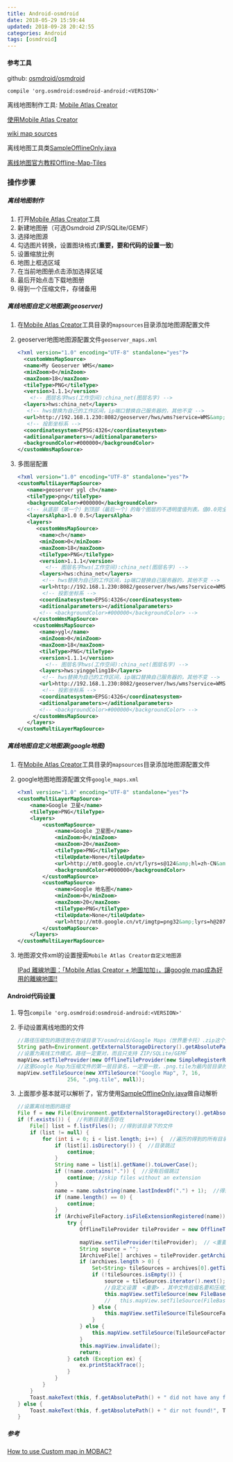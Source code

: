 ```yaml
---
title: Android-osmdroid
date: 2018-05-29 15:59:44
updated: 2018-09-28 20:42:55
categories: Android
tags: [osmdroid]
---
```


#### 参考工具

github: [osmdroid/osmdroid](https://github.com/osmdroid/osmdroid)

`compile 'org.osmdroid:osmdroid-android:<VERSION>'`

离线地图制作工具: [Mobile Atlas Creator](http://mobac.sourceforge.net/)

[使用Mobile Atlas Creator](https://mobiledevstories.wordpress.com/2014/02/27/osmdroid-mobile-atlas-creator-tutorial/)

[wiki map sources](https://github.com/osmdroid/osmdroid/wiki/Map-Sources)

离线地图工具类[SampleOfflineOnly.java](https://github.com/osmdroid/osmdroid/blob/master/OpenStreetMapViewer/src/main/java/org/osmdroid/samplefragments/tileproviders/SampleOfflineOnly.java)

[离线地图官方教程Offline-Map-Tiles](https://github.com/osmdroid/osmdroid/wiki/Offline-Map-Tiles)

### 操作步骤

##### 离线地图制作

1. 打开[Mobile Atlas Creator](http://mobac.sourceforge.net/)工具
2. 新建地图册（可选Osmdroid ZIP/SQLite/GEMF）
3. 选择地图源
4. 勾选图片转换，设置图块格式(**重要，要和代码的设置一致**)
5. 设置缩放比例
6. 地图上框选区域
7. 在当前地图册点击添加选择区域
8. 最后开始点击下载地图册
9. 得到一个压缩文件，存储备用

##### 离线地图自定义地图源(geoserver)

1. 在[Mobile Atlas Creator](http://mobac.sourceforge.net/)工具目录的`mapsources`目录添加地图源配置文件

2. geoserver地图地图源配置文件`geoserver_maps.xml`

   ```xml
   <?xml version="1.0" encoding="UTF-8" standalone="yes"?>
     <customWmsMapSource>
     <name>My Geoserver WMS</name>
     <minZoom>0</minZoom>
     <maxZoom>18</maxZoom>
     <tileType>PNG</tileType>
     <version>1.1.1</version>
       <!-- 图层名字hws(工作空间):china_net(图层名字) -->
     <layers>hws:china_net</layers>
      <!-- hws替换为自己的工作区间，ip端口替换自己服务器的，其他不变 -->
     <url>http://192.168.1.230:8082/geoserver/hws/wms?service=WMS&amp;</url>
      <!-- 投影坐标系 -->
     <coordinatesystem>EPSG:4326</coordinatesystem>
     <aditionalparameters></aditionalparameters>
     <backgroundColor>#000000</backgroundColor>
   </customWmsMapSource>
   ```

3. 多图层配置

   ```xml
   <?xml version="1.0" encoding="UTF-8" standalone="yes"?>
   <customMultiLayerMapSource>
      <name>geoserver ygl ch</name>
      <tileType>png</tileType>
      <backgroundColor>#000000</backgroundColor>
      <!-- 从底部（第一个）到顶部（最后一个）的每个图层的不透明度值列表。值0.0完全透明或不可见，而值1.0完全不透明。通常第一层应使用1.0 = 100％不透明度 -->
      <layersAlpha>1.0 0.5</layersAlpha>
      <layers>
   		 <customWmsMapSource>
   		  <name>ch</name>
   		  <minZoom>0</minZoom>
   		  <maxZoom>18</maxZoom>
   		  <tileType>PNG</tileType>
   		  <version>1.1.1</version>
   			<!-- 图层名字hws(工作空间):china_net(图层名字) -->
   		  <layers>hws:china_net</layers>
   		   <!-- hws替换为自己的工作区间，ip端口替换自己服务器的，其他不变 -->
   		  <url>http://192.168.1.230:8082/geoserver/hws/wms?service=WMS&amp;</url>
   		   <!-- 投影坐标系 -->
   		  <coordinatesystem>EPSG:4326</coordinatesystem>
   		  <aditionalparameters></aditionalparameters>
   		  <!-- <backgroundColor>#000000</backgroundColor> -->
   		</customWmsMapSource>
   		<customWmsMapSource>
   		  <name>ygl</name>
   		  <minZoom>0</minZoom>
   		  <maxZoom>18</maxZoom>
   		  <tileType>PNG</tileType>
   		  <version>1.1.1</version>
   			<!-- 图层名字hws(工作空间):china_net(图层名字) -->
   		  <layers>hws:yinggeling18</layers>
   		   <!-- hws替换为自己的工作区间，ip端口替换自己服务器的，其他不变 -->
   		  <url>http://192.168.1.230:8082/geoserver/hws/wms?service=WMS&amp;</url>
   		   <!-- 投影坐标系 -->
   		  <coordinatesystem>EPSG:4326</coordinatesystem>
   		  <aditionalparameters></aditionalparameters>
   		  <!-- <backgroundColor>#000000</backgroundColor> -->
   		</customWmsMapSource>
      </layers>
   </customMultiLayerMapSource>
   ```

##### 离线地图自定义地图源(google地图)

1. 在[Mobile Atlas Creator](http://mobac.sourceforge.net/)工具目录的`mapsources`目录添加地图源配置文件

2. google地图地图源配置文件`google_maps.xml`

   ```xml
   <?xml version="1.0" encoding="UTF-8" standalone="yes"?> 
   <customMultiLayerMapSource> 
       <name>Google 卫星</name> 
       <tileType>PNG</tileType> 
       <layers> 
           <customMapSource> 
               <name>Google 卫星图</name> 
               <minZoom>0</minZoom> 
               <maxZoom>20</maxZoom> 
               <tileType>PNG</tileType> 
               <tileUpdate>None</tileUpdate> 
               <url>http://mt0.google.cn/vt/lyrs=s@124&amp;hl=zh-CN&amp;gl=CN&amp;src=app&amp;x={$x}&amp;s=&amp;y={$y}&amp;z={$z}&amp;s=Galileo</url> 
               <backgroundColor>#000000</backgroundColor> 
           </customMapSource> 
           <customMapSource> 
               <name>Google 地名图</name> 
               <minZoom>0</minZoom> 
               <maxZoom>20</maxZoom> 
               <tileType>PNG</tileType> 
               <tileUpdate>None</tileUpdate> 
               <url>http://mt0.google.cn/vt/imgtp=png32&amp;lyrs=h@207000000&amp;hl=zh-CN&amp;gl=CN&amp;src=app&amp;x={$x}&amp;y={$y}&amp;z={$z}&amp;s=Galil</url> 
           </customMapSource> 
       </layers> 
   </customMultiLayerMapSource>
   ```

3. 地图源文件xml的设置搜索`Mobile Atlas Creator自定义地图源`

   [IPad 離線地圖：「Mobile Atlas Creator + 地圖加加」，讓google map成為好用的離線地圖!!](https://doc-pi.blogspot.com/2015/07/ipad-mobile-atlas-creator-google-map.html)

#### Android代码设置

1. 导包``compile 'org.osmdroid:osmdroid-android:<VERSION>'``

2. 手动设置离线地图的文件

   ```java
   //路径压缩包的路径放在存储目录下/osmdroid/Google Maps（世界墨卡托）.zip这个是刚刚用工具制作得到的压缩文件
   String path=Environment.getExternalStorageDirectory().getAbsolutePath() + "/osmdroid/"+"Google Maps（世界墨卡托）.zip";
   //设置为离线工作模式。路径一定要对，而且只支持 ZIP/SQLite/GEMF
   mapView.setTileProvider(new OfflineTileProvider(new SimpleRegisterReceiver(this),new File[]{new File(path)}));
   //这里Google Map为压缩文件的第一层目录名，一定要一致，.png.tile为最内层目录的文件后缀名一点定要一致，一般是png，这里比较特殊
   mapView.setTileSource(new XYTileSource("Google Map", 7, 16,
                   256, ".png.tile", null));
   ```

3. 上面那步基本就可以解析了，官方使用[SampleOfflineOnly.java](https://github.com/osmdroid/osmdroid/blob/master/OpenStreetMapViewer/src/main/java/org/osmdroid/samplefragments/tileproviders/SampleOfflineOnly.java)做自动解析

   ```java
   //设置离线地图的路径
   File f = new File(Environment.getExternalStorageDirectory().getAbsolutePath() + "/osmdroid/");
   if (f.exists()) {  //判断目录是否存在
       File[] list = f.listFiles(); //得到该目录下的文件
       if (list != null) {
           for (int i = 0; i < list.length; i++) {  //遍历的得到的所有目录和文件
               if (list[i].isDirectory()) {  //目录跳过
                   continue;
               }
               String name = list[i].getName().toLowerCase();
               if (!name.contains(".")) {  //没有后缀跳过
                   continue; //skip files without an extension
               }
               name = name.substring(name.lastIndexOf(".") + 1);  //得到后缀名
               if (name.length() == 0) {
                   continue;
               }
               if (ArchiveFileFactory.isFileExtensionRegistered(name)) { //后缀名是否是ZIP/SQLite/GEMF其中一个
                   try {
                       OfflineTileProvider tileProvider = new OfflineTileProvider(new SimpleRegisterReceiver(this),
                                                                                  new File[]{list[i]});  //如果是把该文件作为离线地图的提供者
                       mapView.setTileProvider(tileProvider);  // <重要>
                       String source = "";
                       IArchiveFile[] archives = tileProvider.getArchives();
                       if (archives.length > 0) {
                           Set<String> tileSources = archives[0].getTileSources();
                           if (!tileSources.isEmpty()) {
                               source = tileSources.iterator().next();  //活动压缩文件第一级目录的目录名
                               //自定义设置  <重要> ，其中文件后缀名要和压缩文件内的后缀一致
                               this.mapView.setTileSource(new FileBasedTileSource(source,0, 18, 256, ".png", null));
                               //   this.mapView.setTileSource(FileBasedTileSource.getSource(source));  //默认设置
                           } else {
                               this.mapView.setTileSource(TileSourceFactory.DEFAULT_TILE_SOURCE);
                           }
                       } else {
                           this.mapView.setTileSource(TileSourceFactory.DEFAULT_TILE_SOURCE);
                       }
                       this.mapView.invalidate();
                       return;
                   } catch (Exception ex) {
                       ex.printStackTrace();
                   }
               }
           }
       }
       Toast.makeText(this, f.getAbsolutePath() + " did not have any files I can open! Try using MOBAC", Toast.LENGTH_SHORT).show();
   } else {
       Toast.makeText(this, f.getAbsolutePath() + " dir not found!", Toast.LENGTH_SHORT).show();
   }
   ```


##### 参考

[How to use Custom map in MOBAC?](https://gis.stackexchange.com/questions/72898/how-to-use-custom-map-in-mobac)







